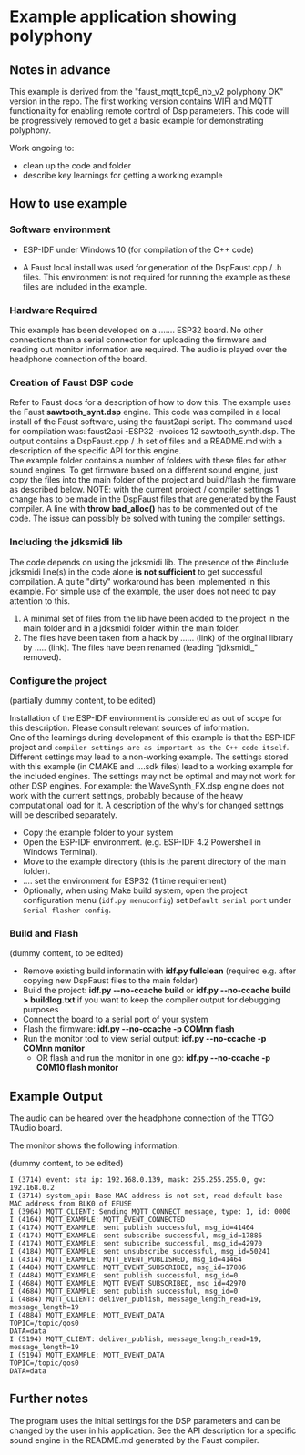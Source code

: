 # Example application showing polyphony

## Notes in advance
This example is derived from the "faust_mqtt_tcp6_nb_v2 polyphony OK" version in the repo.
The first working version contains WIFI and MQTT functionality for enabling remote control of Dsp parameters. This code will be progressively removed to get a basic example for demonstrating polyphony.

Work ongoing to:
- clean up the code and folder
- describe key learnings for getting a working example


## How to use example

### Software environment

- ESP-IDF under Windows 10 (for compilation of the C++ code)

- A Faust local install was used for generation of the DspFaust.cpp / .h files.  This environment is not required for running the example as these files are included in the example.   

### Hardware Required

This example has been developed on a ....... ESP32 board. No other connections than a serial connection for uploading the firmware and reading out monitor information are required. The audio is played over the headphone connection of the board.

### Creation of Faust DSP code

Refer to Faust docs for a description of how to dow this.
The example uses the Faust **sawtooth_synt.dsp** engine. This code was compiled in a local install of the Faust software, using the faust2api script. The command used for compilation was:  faust2api -ESP32 -nvoices 12 sawtooth_synth.dsp.  The output contains a DspFaust.cpp / .h set of files and a README.md with a description of the specific API for this engine.  
The example folder contains a number of folders with these files for other sound engines. To get firmware based on a different sound engine, just copy the files into the main folder of the project and build/flash the firmware as described below. 
NOTE: with the current project / compiler settings 1 change has to be made in the DspFaust files that are generated by the Faust compiler. A line with **throw bad_alloc()** has to be commented out of the code. The issue can possibly be solved with tuning the compiler settings.

### Including the jdksmidi lib

The code depends on using the jdksmidi lib.  The presence of the #include jdksmidi line(s) in the code alone **is not sufficient** to get successful compilation. A quite "dirty" workaround has been implemented in this example. For simple use of the example, the user does not need to pay attention to this. 

1. A minimal set of files from the lib have been added to the project in the main folder and in a jdksmidi folder within the main folder.
2. The files have been taken from a hack by ......  (link) of the orginal library by ..... (link). The files have been renamed (leading "jdksmidi_" removed).





### Configure the project
(partially dummy content, to be edited)

Installation of the ESP-IDF environment is considered as out of scope for this description. Please consult relevant sources of information.  
One of the learnings during development of this example is that the ESP-IDF project and `compiler settings are as important as the C++ code itself`. Different settings may lead to a non-working example. The settings stored with this example (in CMAKE and ....sdk files)  lead to a working example for the included engines. The settings may not be optimal and may not work for other DSP engines. For example: the WaveSynth_FX.dsp engine does not work with the current settings, probably because of the heavy computational load for it. A description of the why's for changed settings will be described separately.


- Copy the example folder to your system
- Open the ESP-IDF environment. (e.g. ESP-IDF 4.2 Powershell in Windows Terminal).
- Move to the example directory (this is the parent directory of the main folder).
- .... set the environment for ESP32  (1 time requirement)
- Optionally, when using Make build system, open the project configuration menu (`idf.py menuconfig`) set `Default serial port` under `Serial flasher config`.

### Build and Flash
(dummy content, to be edited)


- Remove existing build informatin with **idf.py fullclean** (required e.g. after copying new DspFaust files to the main folder) 
- Build the project: **idf.py --no-ccache build** or **idf.py --no-ccache build > buildlog.txt** if you want to keep the compiler output for debugging purposes
- Connect the board to a serial port of your system
- Flash the firmware: **idf.py --no-ccache -p COMnn flash**
- Run the monitor tool to view serial output: **idf.py --no-ccache -p COMnn monitor**
  - OR flash and run the monitor in one go: **idf.py --no-ccache -p COM10 flash monitor**


## Example Output

The audio can be heared over the headphone connection of the TTGO TAudio board.

The monitor shows the following information:

(dummy content, to be edited)
```
I (3714) event: sta ip: 192.168.0.139, mask: 255.255.255.0, gw: 192.168.0.2
I (3714) system_api: Base MAC address is not set, read default base MAC address from BLK0 of EFUSE
I (3964) MQTT_CLIENT: Sending MQTT CONNECT message, type: 1, id: 0000
I (4164) MQTT_EXAMPLE: MQTT_EVENT_CONNECTED
I (4174) MQTT_EXAMPLE: sent publish successful, msg_id=41464
I (4174) MQTT_EXAMPLE: sent subscribe successful, msg_id=17886
I (4174) MQTT_EXAMPLE: sent subscribe successful, msg_id=42970
I (4184) MQTT_EXAMPLE: sent unsubscribe successful, msg_id=50241
I (4314) MQTT_EXAMPLE: MQTT_EVENT_PUBLISHED, msg_id=41464
I (4484) MQTT_EXAMPLE: MQTT_EVENT_SUBSCRIBED, msg_id=17886
I (4484) MQTT_EXAMPLE: sent publish successful, msg_id=0
I (4684) MQTT_EXAMPLE: MQTT_EVENT_SUBSCRIBED, msg_id=42970
I (4684) MQTT_EXAMPLE: sent publish successful, msg_id=0
I (4884) MQTT_CLIENT: deliver_publish, message_length_read=19, message_length=19
I (4884) MQTT_EXAMPLE: MQTT_EVENT_DATA
TOPIC=/topic/qos0
DATA=data
I (5194) MQTT_CLIENT: deliver_publish, message_length_read=19, message_length=19
I (5194) MQTT_EXAMPLE: MQTT_EVENT_DATA
TOPIC=/topic/qos0
DATA=data
```
## Further notes

The program uses the initial settings for the DSP parameters and can be changed by the user in his application. See the API description for a specific sound engine in the README.md generated by the Faust compiler. 

